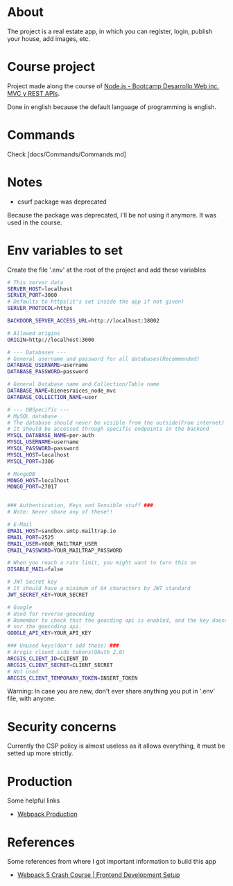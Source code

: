 # About

The project is a real estate app, in which you can register, login, publish your house, add images, etc.

# Course project

Project made along the course of [Node.js - Bootcamp Desarrollo Web inc. MVC y REST APIs](https://www.udemy.com/course/nodejs-bootcamp-desarrollo-web-mvc-y-rest-apis/).

Done in english because the default language of programming is english.

# Commands

Check [docs/Commands/Commands.md]

# Notes

- csurf package was deprecated

Because the package was deprecated, I'll be not using it anymore.
It was used in the course.

# Env variables to set

Create the file '.env' at the root of the project and add these variables

```bash
# This server data
SERVER_HOST=localhost
SERVER_PORT=3000
# Defaults to https(it's set inside the app if not given)
SERVER_PROTOCOL=https

BACKDOOR_SERVER_ACCESS_URL=http://localhost:38002

# Allowed origins
ORIGIN=http://localhost:3000

# --- Databases ---
# General username and password for all databases(Recommended)
DATABASE_USERNAME=username
DATABASE_PASSWORD=password

# General Database name and Collection/Table name
DATABASE_NAME=bienesraices_node_mvc
DATABASE_COLLECTION_NAME=user

# --- DBSpecific ---
# MySQL database
# The database should never be visible from the outside(From internet)
# It should be accessed through specific endpoints in the backend
MYSQL_DATABASE_NAME=per-auth
MYSQL_USERNAME=username
MYSQL_PASSWORD=password
MYSQL_HOST=localhost
MYSQL_PORT=3306

# MongoDB
MONGO_HOST=localhost
MONGO_PORT=27017


### Authentication, Keys and Sensible stuff ###
# Note: Never share any of these!!

# E-Mail
EMAIL_HOST=sandbox.smtp.mailtrap.io
EMAIL_PORT=2525
EMAIL_USER=YOUR_MAILTRAP_USER
EMAIL_PASSWORD=YOUR_MAILTRAP_PASSWORD

# When you reach a rate limit, you might want to turn this on
DISABLE_MAIL=false

# JWT Secret key
# It should have a minimum of 64 characters by JWT standard
JWT_SECRET_KEY=YOUR_SECRET

# Google
# Used for reverse-geocoding
# Remember to check that the geocding api is enabled, and the key doesn't restrict access to your domain
# nor the geocoding api.
GOOGLE_API_KEY=YOUR_API_KEY

### Unused keys(don't add these) ###
# Arcgis client side tokens(OAuth 2.0)
ARCGIS_CLIENT_ID=CLIENT_ID
ARCGIS_CLIENT_SECRET=CLIENT_SECRET
# Not used
ARCGIS_CLIENT_TEMPORARY_TOKEN=INSERT_TOKEN
```

Warning: In case you are new, don't ever share anything you put in '.env' file, with anyone.

# Security concerns

Currently the CSP policy is almost useless as it allows everything, it must be setted up more strictly.

# Production

Some helpful links

- [Webpack Production](https://webpack.js.org/guides/production/)

# References

Some references from where I got important information to build this app

- [Webpack 5 Crash Course | Frontend Development Setup](https://www.youtube.com/watch?v=IZGNcSuwBZs)

